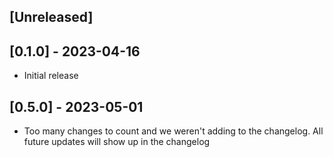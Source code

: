 ## [Unreleased]

## [0.1.0] - 2023-04-16

- Initial release

## [0.5.0] - 2023-05-01

- Too many changes to count and we weren't adding to the changelog. All future updates will show up in the changelog
